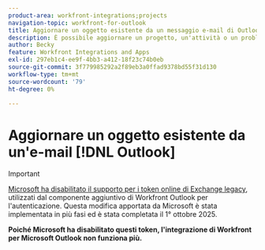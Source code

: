 ```yaml
---
product-area: workfront-integrations;projects
navigation-topic: workfront-for-outlook
title: Aggiornare un oggetto esistente da un messaggio e-mail di Outlook
description: È possibile aggiornare un progetto, un'attività o un problema esistente con le informazioni contenute in un messaggio e-mail di Outlook.
author: Becky
feature: Workfront Integrations and Apps
exl-id: 297eb1c4-ee9f-4bb3-a412-18f23c74b0eb
source-git-commit: 3f779985292a2f89eb3a0ffad9378bd55f31d130
workflow-type: tm+mt
source-wordcount: '79'
ht-degree: 0%

---
```


# Aggiornare un oggetto esistente da un&#39;e-mail [!DNL Outlook]

>[!IMPORTANT]
>
>[Microsoft ha disabilitato il supporto per i token online di Exchange legacy](https://learn.microsoft.com/en-us/office/dev/add-ins/outlook/faq-nested-app-auth-outlook-legacy-tokens), utilizzati dal componente aggiuntivo di Workfront Outlook per l&#39;autenticazione. Questa modifica apportata da Microsoft è stata implementata in più fasi ed è stata completata il 1° ottobre 2025.
>
>**Poiché Microsoft ha disabilitato questi token, l&#39;integrazione di Workfront per Microsoft Outlook non funziona più.**


